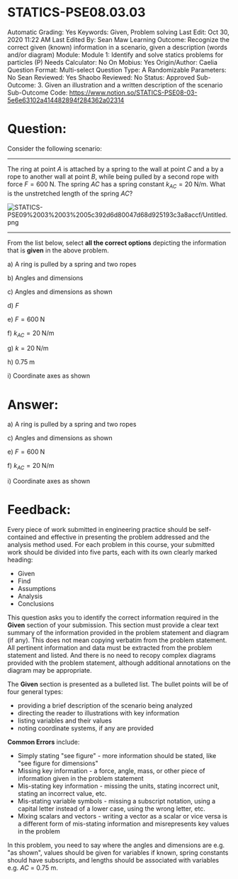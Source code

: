 # STATICS-PSE08.03.03

Automatic Grading: Yes
Keywords: Given, Problem solving
Last Edit: Oct 30, 2020 11:22 AM
Last Edited By: Sean Maw
Learning Outcome: Recognize the correct given (known) information in a scenario, given a description (words and/or diagram)
Module: Module 1: Identify and solve statics problems for particles (P)
Needs Calculator: No
On Mobius: Yes
Origin/Author: Caelia
Question Format: Multi-select
Question Type: A
Randomizable Parameters: No
Sean Reviewed: Yes
Shaobo Reviewed: No
Status: Approved
Sub-Outcome: 3. Given an illustration and a written description of the scenario
Sub-Outcome Code: https://www.notion.so/STATICS-PSE08-03-5e6e63102a414482894f284362a02314

# Question:

Consider the following scenario:

---

The ring at point $A$ is attached by a spring to the wall at point $C$ and a by a rope to another wall at point $B$, while being pulled by a second rope with force $F=600\;\mathrm{N}$. The spring $AC$ has a spring constant $k_{AC}=20\;\mathrm{N/m}$. What is the unstretched length of the spring $AC$?

![STATICS-PSE09%2003%2003%2005c392d6d80047d68d925193c3a8accf/Untitled.png](STATICS-PSE09%2003%2003%2005c392d6d80047d68d925193c3a8accf/Untitled.png)

---

From the list below, select **all the correct options** depicting the information that is **given** in the above problem.  

a) A ring is pulled by a spring and two ropes

b) Angles and dimensions

c) Angles and dimensions as shown

d) $F$

e) $F=600\;\mathrm{N}$

f) $k_{AC}=20\;\mathrm{N/m}$

g) $k=20\;\mathrm{N/m}$

h) $0.75\;\mathrm{m}$

i) Coordinate axes as shown

# Answer:

a) A ring is pulled by a spring and two ropes

c) Angles and dimensions as shown

e) $F=600\;\mathrm{N}$

f) $k_{AC}=20\;\mathrm{N/m}$

i) Coordinate axes as shown

# Feedback:

Every piece of work submitted in engineering practice should be self-contained and effective in presenting the problem addressed and the analysis method used. For each problem in this course, your submitted work should be divided into five parts, each with its own clearly marked heading:

- Given
- Find
- Assumptions
- Analysis
- Conclusions

This question asks you to identify the correct information required in the **Given** section of your submission. This section must provide a clear text summary of the information provided in the problem statement and diagram (if any). This does not mean copying verbatim from the problem statement. All pertinent information and data must be extracted from the problem statement and listed. And there is no need to recopy complex diagrams provided with the problem statement, although additional annotations on the diagram may be appropriate.

The **Given** section is presented as a bulleted list. The bullet points will be of four general types:

- providing a brief description of the scenario being analyzed
- directing the reader to illustrations with key information
- listing variables and their values
- noting coordinate systems, if any are provided

**Common Errors** include:

- Simply stating "see figure" - more information should be stated, like "see figure for dimensions"
- Missing key information - a force, angle, mass, or other piece of information given in the problem statement
- Mis-stating key information - missing the units, stating incorrect unit, stating an incorrect value, etc.
- Mis-stating variable symbols - missing a subscript notation, using a capital letter instead of a lower case, using the wrong letter, etc.
- Mixing scalars and vectors - writing a vector as a scalar or vice versa is a different form of mis-stating information and misrepresents key values in the problem

In this problem, you need to say where the angles and dimensions are e.g. "as shown", values should be given for variables if known, spring constants should have subscripts, and lengths should be associated with variables e.g. *AC* = 0.75 m.